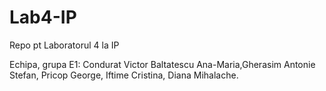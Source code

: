 # Lab4-IP
Repo pt Laboratorul 4 la IP

Echipa, grupa E1: Condurat Victor Baltatescu Ana-Maria,Gherasim Antonie Stefan, Pricop George, Iftime Cristina, Diana Mihalache.

